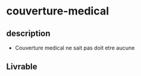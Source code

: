 # couverture-medical

## description

- Couverture medical ne sait pas doit etre aucune

## Livrable